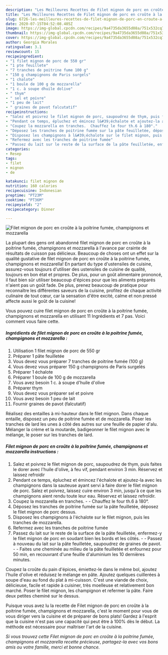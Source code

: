 ```yaml
---
description: "Les Meilleures Recettes de Filet mignon de porc en croûte à la poitrine fumée, champignons et mozzarella"
title: "Les Meilleures Recettes de Filet mignon de porc en croûte à la poitrine fumée, champignons et mozzarella"
slug: 6726-les-meilleures-recettes-de-filet-mignon-de-porc-en-croute-a-la-poitrine-fumee-champignons-et-mozzarella
date: 2020-07-15T04:52:08.405Z
image: https://img-global.cpcdn.com/recipes/9a4735da3655d08a/751x532cq70/filet-mignon-de-porc-en-croute-a-la-poitrine-fumee-champignons-et-mozzarella-photo-principale-de-la-recette.jpg
thumbnail: https://img-global.cpcdn.com/recipes/9a4735da3655d08a/751x532cq70/filet-mignon-de-porc-en-croute-a-la-poitrine-fumee-champignons-et-mozzarella-photo-principale-de-la-recette.jpg
cover: https://img-global.cpcdn.com/recipes/9a4735da3655d08a/751x532cq70/filet-mignon-de-porc-en-croute-a-la-poitrine-fumee-champignons-et-mozzarella-photo-principale-de-la-recette.jpg
author: Georgia Morales
ratingvalue: 3.1
reviewcount: 15
recipeingredient:
- "1 filet mignon de porc de 550 gr"
- "1 pte feuillete"
- "7 tranches de poitrine fume 100 g"
- "150 g champignons de Paris surgels"
- "1 chalote"
- "1 boule de 100 g de mozzarella"
- "1 c. à soupe dhuile dolive"
- " thym"
- " sel et poivre"
- "1 peu de lait"
- " graines de pavot falcutatif"
recipeinstructions:
- "Salez et poivrez le filet mignon de porc, saupoudrez de thym, puis faites le dorer avec l&#39;huile d&#39;olive, à feu vif, pendant environ 3 min. Réservez et laissez refroidir"
- "Pendant ce temps, épluchez et émincez l&#39;échalote et ajoutez-la avec les champignons dans la sauteuse ayant servi à faire dorer le filet mignon de porc. Salez et poivrez, laissez cuire environ 3 min, jusqu&#39;à ce que les champignons aient rendu toute leur eau. Réservez et laissez refroidir."
- "Coupez la mozzarella en tranches.  Chauffez le four th.6 à 180°."
- "Déposez les tranches de poitrine fumée sur la pâte feuilletée, déposez le filet mignon de porc dessus."
- "Disposez les champignons à l&#39;échalote sur le filet mignon, puis les tranches de mozzarella."
- "Refermez avec les tranches de poitrine fumée"
- "Passez du lait sur le reste de la surface de la pâte feuilletée, enfermez-y le filet mignon de porc en soudant bien les bords et les côtés.  Passez à nouveau du lait sur la pâte feuilletée, saupoudrez de graines de pavot.  Faites une cheminée au milieu de la pâte feuilletée et enfournez pour 50 min, en recouvrant d&#39;une feuille d&#39;aluminium les 10 dernières minutes."
categories:
- Resep
tags:
- filet
- mignon
- de

katakunci: filet mignon de 
nutrition: 160 calories
recipecuisine: Indonesian
preptime: "PT23M"
cooktime: "PT36M"
recipeyield: "2"
recipecategory: Dinner

---
```



![Filet mignon de porc en croûte à la poitrine fumée, champignons et mozzarella](https://img-global.cpcdn.com/recipes/9a4735da3655d08a/751x532cq70/filet-mignon-de-porc-en-croute-a-la-poitrine-fumee-champignons-et-mozzarella-photo-principale-de-la-recette.jpg)

La plupart des gens ont abandonné filet mignon de porc en croûte à la poitrine fumée, champignons et mozzarella à l'avance par crainte de résultats de cuisson pas délicieux. Beaucoup de choses ont un effet sur la qualité gustative de filet mignon de porc en croûte à la poitrine fumée, champignons et mozzarella! En partant du type d'ustensiles de cuisine, assurez-vous toujours d'utiliser des ustensiles de cuisine de qualité, toujours en bon état et propres. De plus, pour un goût alimentaire prononcé, il faut bien sûr utiliser beaucoup d'épices pour que les aliments préparés n'aient pas un goût fade. De plus, prenez beaucoup de pratique pour reconnaître les différentes saveurs de la cuisine, profitez de chaque activité culinaire de tout cœur, car la sensation d'être excité, calme et non pressé affecte aussi le goût de la cuisine!

<!--inarticleads1-->

Vous pouvez cuire filet mignon de porc en croûte à la poitrine fumée, champignons et mozzarella en utilisant 11 Ingrédients et 7 pas. Voici comment vous faire cette.

##### Ingrédients de filet mignon de porc en croûte à la poitrine fumée, champignons et mozzarella :

1. Utilisation 1 filet mignon de porc de 550 gr
1. Préparer 1 pâte feuilletée
1. Vous devez vous préparer 7 tranches de poitrine fumée (100 g)
1. Vous devez vous préparer 150 g champignons de Paris surgelés
1. Préparer 1 échalote
1. Préparer 1 boule de 100 g de mozzarella
1. Vous avez besoin 1 c. à soupe d&#39;huile d&#39;olive
1. Préparer  thym
1. Vous devez vous préparer  sel et poivre
1. Vous avez besoin 1 peu de lait
1. Fournir  graines de pavot (falcutatif)


Réalisez des entailles à mi-hauteur dans le filet mignon. Dans chaque entaille, disposez un peu de poitrine fumée et de mozzarella. Poser les tranches de lard les unes à côté des autres sur une feuille de papier d&#39;alu. Mélanger la crème et la moutarde, badigeonner le filet mignon avec le mélange, le poser sur les tranches de lard. 

<!--inarticleads2-->

##### Filet mignon de porc en croûte à la poitrine fumée, champignons et mozzarella instructions :

1. Salez et poivrez le filet mignon de porc, saupoudrez de thym, puis faites le dorer avec l&#39;huile d&#39;olive, à feu vif, pendant environ 3 min. Réservez et laissez refroidir
1. Pendant ce temps, épluchez et émincez l&#39;échalote et ajoutez-la avec les champignons dans la sauteuse ayant servi à faire dorer le filet mignon de porc. Salez et poivrez, laissez cuire environ 3 min, jusqu&#39;à ce que les champignons aient rendu toute leur eau. Réservez et laissez refroidir.
1. Coupez la mozzarella en tranches. -  - Chauffez le four th.6 à 180°.
1. Déposez les tranches de poitrine fumée sur la pâte feuilletée, déposez le filet mignon de porc dessus.
1. Disposez les champignons à l&#39;échalote sur le filet mignon, puis les tranches de mozzarella.
1. Refermez avec les tranches de poitrine fumée
1. Passez du lait sur le reste de la surface de la pâte feuilletée, enfermez-y le filet mignon de porc en soudant bien les bords et les côtés. -  - Passez à nouveau du lait sur la pâte feuilletée, saupoudrez de graines de pavot. -  - Faites une cheminée au milieu de la pâte feuilletée et enfournez pour 50 min, en recouvrant d&#39;une feuille d&#39;aluminium les 10 dernières minutes.


Coupez la croûte du pain d&#39;épices, émiettez-le dans le même bol, ajoutez l&#39;huile d&#39;olive et réduisez le mélange en pâte. Ajoutez quelques cuillerées à soupe d&#39;eau au fond du plat à mi-cuisson. C&#39;est une viande de choix, délicieuse, facile et rapide à cuisiner, très moelleuse et relativement bon marché. Poser le filet mignon, les champignon et refermer la pâte. Faire deux petites cheminé sur le dessus. 

<!--inarticleads1-->

<p>
Puisque vous avez lu la recette de Filet mignon de porc en croûte à la poitrine fumée, champignons et mozzarella, c'est le moment pour vous de vous diriger vers la cuisine et de préparer de bons plats! Gardez à l'esprit que la cuisine n'est pas une capacité qui peut être à 100% dès le début. La méthode est nécessaire pour maîtriser l'art de la cuisine.
</p>

<p>
<i>Si vous trouvez cette Filet mignon de porc en croûte à la poitrine fumée, champignons et mozzarella recette précieuse, partagez-la avec vos bons amis ou votre famille, merci et bonne chance.</i>
</p>
